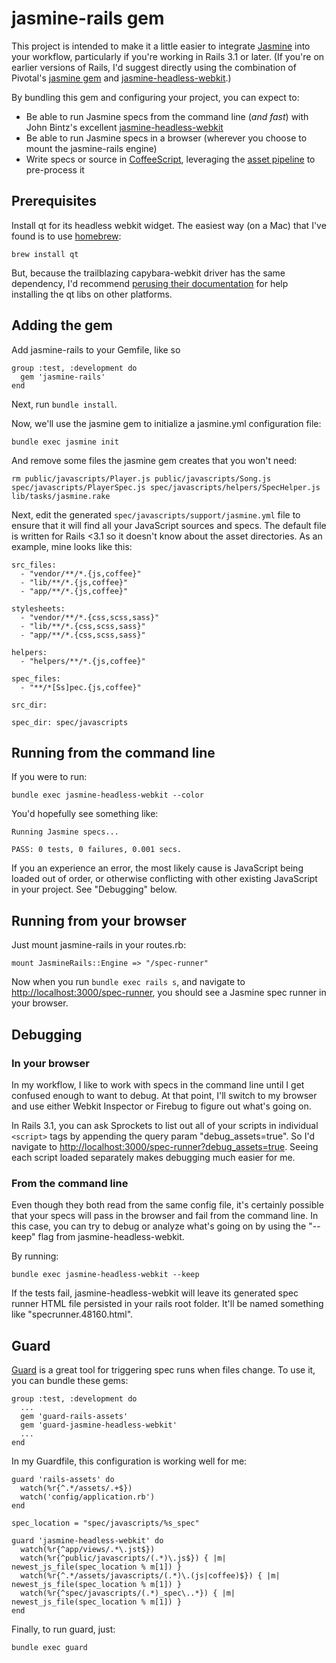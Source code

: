 # jasmine-rails gem

This project is intended to make it a little easier to integrate [Jasmine](https://github.com/pivotal/jasmine/wiki) into your workflow, particularly if you're working in Rails 3.1 or later. (If you're on earlier versions of Rails, I'd suggest directly using the combination of Pivotal's [jasmine gem](https://github.com/pivotal/jasmine-gem) and [jasmine-headless-webkit](http://johnbintz.github.com/jasmine-headless-webkit/).)

By bundling this gem and configuring your project, you can expect to:

* Be able to run Jasmine specs from the command line (*and fast*) with John Bintz's excellent [jasmine-headless-webkit](http://johnbintz.github.com/jasmine-headless-webkit/)
* Be able to run Jasmine specs in a browser (wherever you choose to mount the jasmine-rails engine)
* Write specs or source in [CoffeeScript](http://jashkenas.github.com/coffee-script/), leveraging the [asset pipeline](http://railscasts.com/episodes/279-understanding-the-asset-pipeline) to pre-process it

## Prerequisites

Install qt for its headless webkit widget. The easiest way (on a Mac) that I've found is to use [homebrew](https://github.com/mxcl/homebrew):

    brew install qt
    
But, because the trailblazing capybara-webkit driver has the same dependency, I'd recommend [perusing their documentation](https://github.com/thoughtbot/capybara-webkit) for help installing the qt libs on other platforms.

## Adding the gem

Add jasmine-rails to your Gemfile, like so

    group :test, :development do
      gem 'jasmine-rails'
    end

Next, run `bundle install`.

Now, we'll use the jasmine gem to initialize a jasmine.yml configuration file:

    bundle exec jasmine init

And remove some files the jasmine gem creates that you won't need:

    rm public/javascripts/Player.js public/javascripts/Song.js spec/javascripts/PlayerSpec.js spec/javascripts/helpers/SpecHelper.js lib/tasks/jasmine.rake 
    
Next, edit the generated `spec/javascripts/support/jasmine.yml` file to ensure that it will find all your JavaScript sources and specs. The default file is written for Rails <3.1 so it doesn't know about the asset directories. As an example, mine looks like this:

    src_files:
      - "vendor/**/*.{js,coffee}"
      - "lib/**/*.{js,coffee}"
      - "app/**/*.{js,coffee}"

    stylesheets:
      - "vendor/**/*.{css,scss,sass}"
      - "lib/**/*.{css,scss,sass}"
      - "app/**/*.{css,scss,sass}"

    helpers:
      - "helpers/**/*.{js,coffee}"

    spec_files:
      - "**/*[Ss]pec.{js,coffee}"

    src_dir:

    spec_dir: spec/javascripts

## Running from the command line

If you were to run:

    bundle exec jasmine-headless-webkit --color
    
You'd hopefully see something like:

    Running Jasmine specs...

    PASS: 0 tests, 0 failures, 0.001 secs.

If you an experience an error, the most likely cause is JavaScript being loaded out of order, or otherwise conflicting with other existing JavaScript in your project. See "Debugging" below.

## Running from your browser

Just mount jasmine-rails in your routes.rb:

    mount JasmineRails::Engine => "/spec-runner"

Now when you run `bundle exec rails s`, and navigate to [http://localhost:3000/spec-runner](http://localhost:3000/spec-runner), you should see a Jasmine spec runner in your browser.

## Debugging

### In your browser

In my workflow, I like to work with specs in the command line until I get confused enough to want to debug. At that point, I'll switch to my browser and use either Webkit Inspector or Firebug to figure out what's going on.

In Rails 3.1, you can ask Sprockets to list out all of your scripts in individual `<script>` tags by appending the query param "debug_assets=true". So I'd navigate to [http://localhost:3000/spec-runner?debug_assets=true](http://localhost:3000/spec-runner?debug_assets=true). Seeing each script loaded separately makes debugging much easier for me.
  
### From the command line

Even though they both read from the same config file, it's certainly possible that your specs will pass in the browser and fail from the command line. In this case, you can try to debug or analyze what's going on by using the "--keep" flag from jasmine-headless-webkit. 

By running:

    bundle exec jasmine-headless-webkit --keep

If the tests fail, jasmine-headless-webkit will leave its generated spec runner HTML file persisted in your rails root folder. It'll be named something like "specrunner.48160.html".

## Guard

[Guard](https://github.com/guard/guard) is a great tool for triggering spec runs when files change. To use it, you can bundle these gems:

    group :test, :development do
      ...      
      gem 'guard-rails-assets'
      gem 'guard-jasmine-headless-webkit'
      ...
    end

In my Guardfile, this configuration is working well for me:

    guard 'rails-assets' do
      watch(%r{^.*/assets/.+$})
      watch('config/application.rb')
    end

    spec_location = "spec/javascripts/%s_spec"

    guard 'jasmine-headless-webkit' do
      watch(%r{^app/views/.*\.jst$})
      watch(%r{^public/javascripts/(.*)\.js$}) { |m| newest_js_file(spec_location % m[1]) }
      watch(%r{^.*/assets/javascripts/(.*)\.(js|coffee)$}) { |m| newest_js_file(spec_location % m[1]) }
      watch(%r{^spec/javascripts/(.*)_spec\..*}) { |m| newest_js_file(spec_location % m[1]) }
    end

Finally, to run guard, just:

    bundle exec guard
